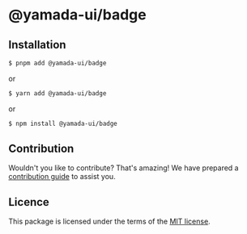 # @yamada-ui/badge

## Installation

```sh
$ pnpm add @yamada-ui/badge
```

or

```sh
$ yarn add @yamada-ui/badge
```

or

```sh
$ npm install @yamada-ui/badge
```

## Contribution

Wouldn't you like to contribute? That's amazing! We have prepared a [contribution guide](https://github.com/hirotomoyamada/yamada-ui/blob/main/CONTRIBUTING.md) to assist you.

## Licence

This package is licensed under the terms of the
[MIT license](https://github.com/hirotomoyamada/yamada-ui/blob/main/LICENSE).

